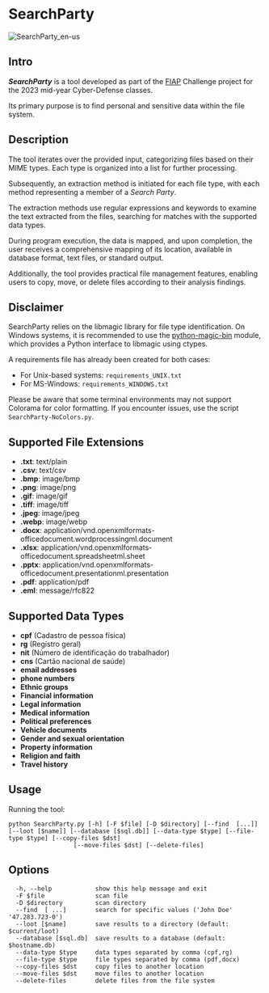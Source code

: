 # SearchParty #

![SearchParty_en-us](https://github.com/0xSickb0y/SearchParty/assets/148525929/f2bdf931-cc06-4837-bbff-fe213aa3dcc6)

## Intro ##
 _**SearchParty**_ is a tool developed as part of the [FIAP](https://www.fiap.com.br) Challenge project for the 2023 mid-year Cyber-Defense classes.

Its primary purpose is to find personal and sensitive data within the file system.

## Description

The tool iterates over the provided input, categorizing files based on their MIME types. Each type is organized into a list for further processing.

Subsequently, an extraction method is initiated for each file type, with each method representing a member of a _Search Party_.

The extraction methods use regular expressions and keywords to examine the text extracted from the files, searching for matches with the supported data types.

During program execution, the data is mapped, and upon completion, the user receives a comprehensive mapping of its location, available in database format, text files, or standard output.

Additionally, the tool provides practical file management features, enabling users to copy, move, or delete files according to their analysis findings.

## Disclaimer

SearchParty relies on the libmagic library for file type identification. On Windows systems, it is recommended to use the [python-magic-bin](https://pypi.org/project/python-magic-bin/) module, which provides a Python interface to libmagic using ctypes.

A requirements file has already been created for both cases:

- For Unix-based systems: `requirements_UNIX.txt`
- For MS-Windows: `requirements_WINDOWS.txt`

Please be aware that some terminal environments may not support Colorama for color formatting. If you encounter issues, use the script `SearchParty-NoColors.py`.


##  Supported File Extensions
- **.txt**: text/plain
- **.csv**: text/csv
- **.bmp**: image/bmp
- **.png**: image/png
- **.gif**: image/gif
- **.tiff**: image/tiff
- **.jpeg**: image/jpeg
- **.webp**: image/webp
- **.docx**: application/vnd.openxmlformats-officedocument.wordprocessingml.document
- **.xlsx**: application/vnd.openxmlformats-officedocument.spreadsheetml.sheet
- **.pptx**: application/vnd.openxmlformats-officedocument.presentationml.presentation
- **.pdf**: application/pdf
- **.eml**: message/rfc822

## Supported Data Types
- **cpf** (Cadastro de pessoa física)
- **rg** (Registro geral)
- **nit** (Número de identificação do trabalhador)
- **cns** (Cartão nacional de saúde)
- **email addresses**
- **phone numbers**
- **Ethnic groups**
- **Financial information**
- **Legal information**
- **Medical information**
- **Political preferences**
- **Vehicle documents**
- **Gender and sexual orientation**
- **Property information**
- **Religion and faith**
- **Travel history**

## Usage

Running the tool:

    python SearchParty.py [-h] [-F $file] [-D $directory] [--find  [...]] [--loot [$name]] [--database [$sql.db]] [--data-type $type] [--file-type $type] [--copy-files $dst]
                      [--move-files $dst] [--delete-files]

## Options
```
  -h, --help            show this help message and exit
  -F $file              scan file
  -D $directory         scan directory
  --find  [ ...]        search for specific values ('John Doe' '47.283.723-0')
  --loot [$name]        save results to a directory (default: $current/loot)
  --database [$sql.db]  save results to a database (default: $hostname.db)
  --data-type $type     data types separated by comma (cpf,rg)
  --file-type $type     file types separated by comma (pdf,docx)
  --copy-files $dst     copy files to another location
  --move-files $dst     move files to another location
  --delete-files        delete files from the file system
```
